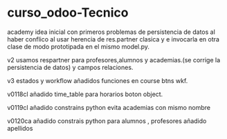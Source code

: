 
# curso_odoo-Tecnico
academy idea inicial con primeros problemas de persistencia de datos al haber conflico al usar herencia de res.partner clasica y e invocarla en otra clase de modo prototipada en el mismo model.py.

v2 usamos respartner para profesores,alumnos y academias.(se corrige la persistencia de datos) y campos relaciones.

v3 estados y workflow añadidos funciones en course btns wkf.

v0118cl añadido time_table para horarios boton object.

v0119cl añadido constrains python evita academias con mismo nombre

v0120ca añadido constrais python para alumnos , profesores añadido apellidos 
